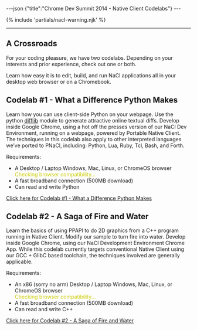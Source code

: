 ---json {"title":"Chrome Dev Summit 2014 - Native Client Codelabs"} ---

{% include 'partials/nacl-warning.njk' %}

---

## A Crossroads

For your coding pleasure, we have two codelabs. Depending on your interests and prior experience, check out one or both.

Learn how easy it is to edit, build, and run NaCl applications all in your desktop web browser or on a Chromebook.

## Codelab \#1 - What a Difference Python Makes

Learn how you can use client-side Python on your webpage. Use the python [difflib](https://docs.python.org/2/library/difflib.html) module to generate attractive online textual diffs. Develop inside Google Chrome, using a hot off the presses version of our NaCl Dev Environment, running on a webpage, powered by Portable Native Client. The techniques in this codelab also apply to other interpreted languages we’ve ported to PNaCl, including: Python, Lua, Ruby, Tcl, Bash, and Forth.

Requirements:

- A Desktop / Laptop Windows, Mac, Linux, or ChromeOS browser  
  <span id="python_compat" style="color: #cccc00">Checking browser compatibility...</span>
- A fast broadband connection (500MB download)
- Can read and write Python

<a href="/docs/native-client/cds2014/python/" class="reference external">Click here for Codelab #1 - What a Difference Python Makes</a>

## Codelab \#2 - A Saga of Fire and Water

Learn the basics of using PPAPI to do 2D graphics from a C++ program running in Native Client. Modify our sample to turn fire into water. Develop inside Google Chrome, using our NaCl Development Environment Chrome App. While this codelab currently targets conventional Native Client using our GCC + GlibC based toolchain, the techniques involved are generally applicable.

Requirements:

- An x86 (sorry no arm) Desktop / Laptop Windows, Mac, Linux, or ChromeOS browser  
  <span id="cpp_compat" style="color: #cccc00">Checking browser compatibility...</span>
- A fast broadband connection (500MB download)
- Can read and write C++

<a href="/docs/native-client/cds2014/cpp/" class="reference external">Click here for Codelab #2 - A Saga of Fire and Water</a>
